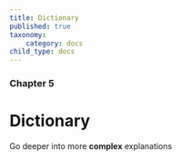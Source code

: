 ```yaml
---
title: Dictionary
published: true
taxonomy:
    category: docs
child_type: docs
---
```


### Chapter 5

# Dictionary

Go deeper into more **complex** explanations
